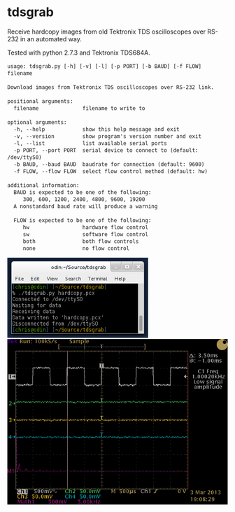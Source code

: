 tdsgrab
=======

Receive hardcopy images from old Tektronix TDS oscilloscopes over RS-232 in an automated way.

Tested with python 2.7.3 and Tektronix TDS684A.

    usage: tdsgrab.py [-h] [-v] [-l] [-p PORT] [-b BAUD] [-f FLOW] filename

    Download images from Tektronix TDS oscilloscopes over RS-232 link.

    positional arguments:
      filename              filename to write to

    optional arguments:
      -h, --help            show this help message and exit
      -v, --version         show program's version number and exit
      -l, --list            list available serial ports
      -p PORT, --port PORT  serial device to connect to (default: /dev/ttyS0)
      -b BAUD, --baud BAUD  baudrate for connection (default: 9600)
      -f FLOW, --flow FLOW  select flow control method (default: hw)

    additional information:
      BAUD is expected to be one of the following:
         300, 600, 1200, 2400, 4800, 9600, 19200
      A nonstandard baud rate will produce a warning

      FLOW is expected to be one of the following:
         hw                 hardware flow control
         sw                 software flow control
         both               both flow controls
         none               no flow control

![Image](gfx/tdsgrab.png?raw=true)
![Image](gfx/hardcopy.png?raw=true)

